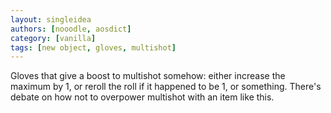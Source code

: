 ```yaml
---
layout: singleidea
authors: [nooodle, aosdict]
category: [vanilla]
tags: [new object, gloves, multishot]
---
```

Gloves that give a boost to multishot somehow: either increase the maximum by 1, or reroll the roll if it happened to be 1, or something. There's debate on how not to overpower multishot with an item like this.
